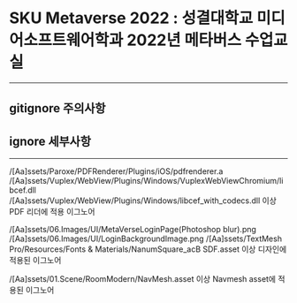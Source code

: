# SKU Metaverse 2022 : 성결대학교 미디어소프트웨어학과 2022년 메타버스 수업교실

<hr>

## gitignore 주의사항

## ignore 세부사항
<hr>

/[Aa]ssets/Paroxe/PDFRenderer/Plugins/iOS/pdfrenderer.a
/[Aa]ssets/Vuplex/WebView/Plugins/Windows/VuplexWebViewChromium/libcef.dll
/[Aa]ssets/Vuplex/WebView/Plugins/Windows/libcef_with_codecs.dll
이상 PDF 리더에 적용 이그노어

/[Aa]ssets/06.Images/UI/MetaVerseLoginPage(Photoshop blur).png
/[Aa]ssets/06.Images/UI/LoginBackgroundImage.png
/[Aa]ssets/TextMesh Pro/Resources/Fonts & Materials/NanumSquare_acB SDF.asset
이상 디자인에 적용된 이그노어

/[Aa]ssets/01.Scene/RoomModern/NavMesh.asset
이상 Navmesh asset에 적용된 이그노어
